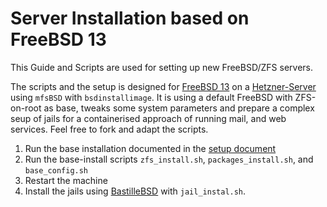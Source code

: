 # Server Installation based on FreeBSD 13
This Guide and Scripts are used  for setting up new FreeBSD/ZFS servers.

The scripts and the setup is designed for [FreeBSD 13](https://www.freebsd.org) on a [Hetzner-Server](https://www.hetzner.com) using `mfsBSD` with `bsdinstallimage`.
It is using a default FreeBSD with ZFS-on-root as base, tweaks some system parameters and prepare a complex seup of jails for a containerised approach of running mail, and web services.
Feel free to fork and adapt the scripts.

1. Run the base installation documented in the [setup document](setup.md)
2. Run the base-install scripts `zfs_install.sh`, `packages_install.sh`, and `base_config.sh`
3. Restart the machine
4. Install the jails using [BastilleBSD](https://bastillebsd.org) with `jail_instal.sh`.

